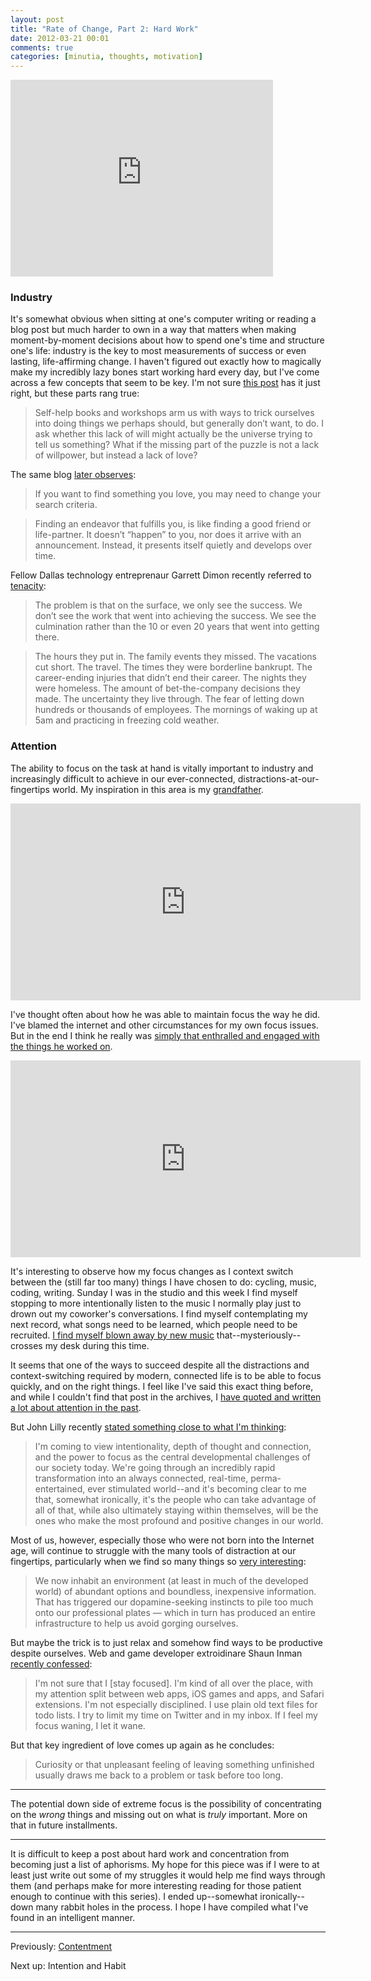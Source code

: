 ```yaml
---
layout: post
title: "Rate of Change, Part 2: Hard Work"
date: 2012-03-21 00:01
comments: true
categories: [minutia, thoughts, motivation]
---
```


<iframe width="420" height="315" src="http://www.youtube.com/embed/C31NaEoD3WI?rel=0" frameborder="0" allowfullscreen></iframe>

### Industry

It's somewhat obvious when sitting at one's computer writing or reading a blog post but much harder to own in a way that matters when making moment-by-moment decisions about how to spend one's time and structure one's life: industry is the key to most measurements of success or even lasting, life-affirming change. I haven't figured out exactly how to magically make my incredibly lazy bones start working hard every day, but I've come across a few concepts that seem to be key. I'm not sure [this post](http://www.deliberatism.com/blog/forget-self-improvement/) has it just right, but these parts rang true:

> Self-help books and workshops arm us with ways to trick ourselves into doing things we perhaps should, but generally don’t want, to do. I ask whether this lack of will might actually be the universe trying to tell us something? What if the missing part of the puzzle is not a lack of willpower, but instead a lack of love?

The same blog [later observes](http://www.deliberatism.com/blog/seeking-passion/ "Seeking Passion"):

> If you want to find something you love, you may need to change your search criteria.

> Finding an endeavor that fulfills you, is like finding a good friend or life-partner. It doesn’t “happen” to you, nor does it arrive with an announcement. Instead, it presents itself quietly and develops over time.

Fellow Dallas technology entreprenaur Garrett Dimon recently referred to [tenacity](http://garrettdimon.com/post/13601971410/tenacity):

> The problem is that on the surface, we only see the success. We don’t see the work that went into achieving the success. We see the culmination rather than the 10 or even 20 years that went into getting there.

> The hours they put in. The family events they missed. The vacations cut short. The travel. The times they were borderline bankrupt. The career-ending injuries that didn’t end their career. The nights they were homeless. The amount of bet-the-company decisions they made. The uncertainty they live through. The fear of letting down hundreds or thousands of employees. The mornings of waking up at 5am and practicing in freezing cold weather.

### Attention

The ability to focus on the task at hand is vitally important to industry and increasingly difficult to achieve in our ever-connected, distractions-at-our-fingertips world. My inspiration in this area is my [grandfather](http://www.youtube.com/watch?v=9D-4WKqjZR4). 

<iframe width="560" height="315" src="http://www.youtube.com/embed/9D-4WKqjZR4?rel=0start=240" frameborder="0" allowfullscreen></iframe>

I've thought often about how he was able to maintain focus the way he did. I've blamed the internet and other circumstances for my own focus issues. But in the end I think he really was [simply that enthralled and engaged with the things he worked on](http://www.youtube.com/watch?v=ol6VYp0naYA). 

<iframe width="560" height="315" src="http://www.youtube.com/embed/ol6VYp0naYA?rel=0" frameborder="0" allowfullscreen></iframe>

It's interesting to observe how my focus changes as I context switch between the (still far too many) things I have chosen to do: cycling, music, coding, writing. Sunday I was in the studio and this week I find myself stopping to more intentionally listen to the music I normally play just to drown out my coworker's conversations. I find myself contemplating my next record, what songs need to be learned, which people need to be recruited. [I find myself blown away by new music](http://blog.danielsjourney.com/2012/03/20/son-lux-live/) that--mysteriously--crosses my desk during this time. 

It seems that one of the ways to succeed despite all the distractions and context-switching required by modern, connected life is to be able to focus quickly, and on the right things. I feel like I've said this exact thing before, and while I couldn't find that post in the archives, I [have quoted and written a lot about attention in the past](http://danielsjourney.com/categories/attention/).

But John Lilly recently [stated something close to what I'm thinking](http://john.jubjubs.net/2012/03/02/intentionality/):

> I'm coming to view intentionality, depth of thought and connection, and the power to focus as the central developmental challenges of our society today. We're going through an incredibly rapid transformation into an always connected, real-time, perma-entertained, ever stimulated world--and it's becoming clear to me that, somewhat ironically, it's the people who can take advantage of all of that, while also ultimately staying within themselves, will be the ones who make the most profound and positive changes in our world.

Most of us, however, especially those who were not born into the Internet age, will continue to struggle with the many tools of distraction at our fingertips, particularly when we find so many things so [very interesting](http://www.danpink.com/archives/2012/02/how-to-say-no-especially-to-things-you-want-to-do):

> We now inhabit an environment (at least in much of the developed world) of abundant options and boundless, inexpensive information. That has triggered our dopamine-seeking instincts to pile too much onto our professional plates — which in turn has produced an entire infrastructure to help us avoid gorging ourselves.

But maybe the trick is to just relax and somehow find ways to be productive despite ourselves. Web and game developer extroidinare Shaun Inman [recently confessed](http://www.theverge.com/2012/3/19/2822626/5-minutes-on-the-verge-shaun-inman):

> I'm not sure that I [stay focused]. I'm kind of all over the place, with my attention split between web apps, iOS games and apps, and Safari extensions. I'm not especially disciplined. I use plain old text files for todo lists. I try to limit my time on Twitter and in my inbox. If I feel my focus waning, I let it wane. 

But that key ingredient of love comes up again as he concludes:

> Curiosity or that unpleasant feeling of leaving something unfinished usually draws me back to a problem or task before too long.

---

The potential down side of extreme focus is the possibility of concentrating on the _wrong_ things and missing out on what is _truly_ important. More on that in future installments.

---

It is difficult to keep a post about hard work and concentration from becoming just a list of aphorisms. My hope for this piece was if I were to at least just write out some of my struggles it would help me find ways through them (and perhaps make for more interesting reading for those patient enough to continue with this series). I ended up--somewhat ironically--down many rabbit holes in the process. I hope I have compiled what I've found in an intelligent manner.

---

Previously: [Contentment](http://blog.danielsjourney.com/2012/03/15/rate-of-change-part-1/)

Next up: Intention and Habit